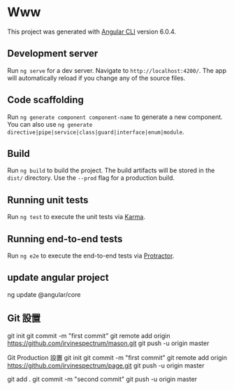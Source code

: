 # Www

This project was generated with [Angular CLI](https://github.com/angular/angular-cli) version 6.0.4.

## Development server

Run `ng serve` for a dev server. Navigate to `http://localhost:4200/`. The app will automatically reload if you change any of the source files.

## Code scaffolding

Run `ng generate component component-name` to generate a new component. You can also use `ng generate directive|pipe|service|class|guard|interface|enum|module`.

## Build

Run `ng build` to build the project. The build artifacts will be stored in the `dist/` directory. Use the `--prod` flag for a production build.

## Running unit tests

Run `ng test` to execute the unit tests via [Karma](https://karma-runner.github.io).

## Running end-to-end tests

Run `ng e2e` to execute the end-to-end tests via [Protractor](http://www.protractortest.org/).

## update angular project

ng update @angular/core

## Git 設置

git init
git commit -m "first commit"
git remote add origin https://github.com/irvinespectrum/mason.git
git push -u origin master

Git Production 設置
git init
git commit -m "first commit"
git remote add origin https://github.com/irvinespectrum/page.git
git push -u origin master

git add .
git commit -m "second commit"
git push -u origin master

